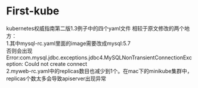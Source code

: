 # First-kube
kubernetes权威指南第二版1.3例子中的四个yaml文件
相较于原文修改的两个地方：  
1.其中mysql-rc.yaml里面的image需要改成mysql:5.7  
否则会出现Error:com.mysql.jdbc.exceptions.jdbc4.MySQLNonTransientConnectionException: Could not create connect  
2.myweb-rc.yaml中的replicas数目也减少到1个。在mac下的minikube集群中，replicas个数太多会导致apiserver出现异常  

